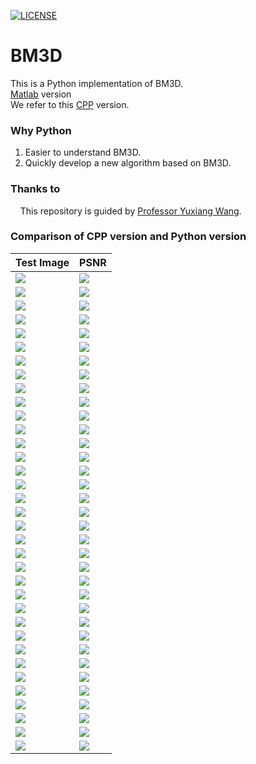 [![LICENSE](https://img.shields.io/badge/license-Anti%20996-blue.svg)](https://github.com/996icu/996.ICU/blob/master/LICENSE)
# BM3D
This is a Python implementation of BM3D.  
[Matlab](http://www.cs.tut.fi/~foi/GCF-BM3D/)   version  
We refer to this [CPP](https://www.ipol.im/pub/art/2012/l-bm3d/) version.

### Why Python
1. Easier to understand BM3D.  
2. Quickly develop a new algorithm based on BM3D.

### Thanks to
&nbsp;&nbsp;&nbsp; This repository is guided by [Professor Yuxiang Wang](https://sites.cs.ucsb.edu/~yuxiangw/).

### Comparison of CPP version and Python version


| Test Image  |   PSNR   |
| ----        |  ----    | 
| ![](test_data/image/Alley.png) | ![](result_compare/Alley.png) |
| ![](test_data/image/Baboon.png) | ![](result_compare/Baboon.png) |
| ![](test_data/image/barbara.png) | ![](result_compare/barbara.png) |
| ![](test_data/image/boat.png) | ![](result_compare/boat.png) |
| ![](test_data/image/Book.png) | ![](result_compare/Book.png) |
| ![](test_data/image/Building1.png) | ![](result_compare/Building1.png) |
| ![](test_data/image/Building2.png) | ![](result_compare/Building2.png) |
| ![](test_data/image/Cameraman.png) | ![](result_compare/Cameraman.png) |
| ![](test_data/image/Computer.png) | ![](result_compare/Computer.png) |
| ![](test_data/image/couple.png) | ![](result_compare/couple.png) |
| ![](test_data/image/Dice.png) | ![](result_compare/Dice.png) |
| ![](test_data/image/F16.png) | ![](result_compare/F16.png) |
| ![](test_data/image/fingerprint.png) | ![](result_compare/fingerprint.png) |
| ![](test_data/image/Flowers1.png) | ![](result_compare/Flowers1.png) |
| ![](test_data/image/Flowers2.png) | ![](result_compare/Flowers2.png) |
| ![](test_data/image/Gardens.png) | ![](result_compare/Gardens.png) |
| ![](test_data/image/Girl.png) | ![](result_compare/Girl.png) |
| ![](test_data/image/Hallway.png) | ![](result_compare/Hallway.png) |
| ![](test_data/image/hill.png) | ![](result_compare/hill.png) |
| ![](test_data/image/house.png) | ![](result_compare/house.png) |
| ![](test_data/image/Lena.png) | ![](result_compare/Lena.png) |
| ![](test_data/image/Man.png) | ![](result_compare/Man.png) |
| ![](test_data/image/Man1.png) | ![](result_compare/Man1.png) |
| ![](test_data/image/Man2.png) | ![](result_compare/Man2.png) |
| ![](test_data/image/montage.png) | ![](result_compare/montage.png) |
| ![](test_data/image/pentagon.png) | ![](result_compare/pentagon.png) |
| ![](test_data/image/peppers.png) | ![](result_compare/peppers.png) |
| ![](test_data/image/Plaza.png) | ![](result_compare/Plaza.png) |
| ![](test_data/image/Statue.png) | ![](result_compare/Statue.png) |
| ![](test_data/image/Street1.png) | ![](result_compare/Street1.png) |
| ![](test_data/image/Street2.png) | ![](result_compare/Street2.png) |
| ![](test_data/image/Traffic.png) | ![](result_compare/Traffic.png) |
| ![](test_data/image/Trees.png) | ![](result_compare/Trees.png) |
| ![](test_data/image/Valldemossa.png) | ![](result_compare/Valldemossa.png) |
| ![](test_data/image/Yard.png) | ![](result_compare/Yard.png) |


